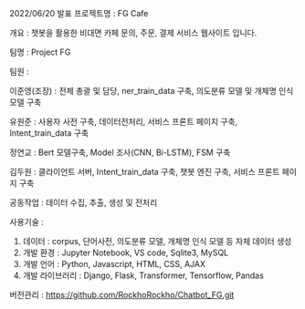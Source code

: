 2022/06/20 발표
프로젝트명 : FG Cafe

개요 : 챗봇을 활용한 비대면 카페 문의, 주문, 결제 서비스 웹사이트 입니다.

팀명 : Project FG

팀원 : 

이준영(조장) : 전체 총괄 및 담당,  ner_train_data 구축, 의도분류 모델 및 개체명 인식모델 구축

유원준 : 사용자 사전 구축, 데이터전처리, 서비스 프론트 페이지 구축, Intent_train_data 구축

정연교 : Bert 모델구축, Model 조사(CNN, Bi-LSTM), FSM 구축

김두원 : 클라이언트 서버, Intent_train_data 구축, 챗봇 엔진 구축, 서비스 프론트 페이지 구축 

공동작업 : 데이터 수집, 추출, 생성 및 전처리

사용기술 : 
   1) 데이터 : corpus, 단어사전, 의도분류 모델, 개체명 인식 모델 등 자체 데이터 생성
   2) 개발 환경 : Jupyter Notebook, VS code, Sqlite3, MySQL
3) 개발 언어 : Python, Javascript, HTML, CSS, AJAX
4) 개발 라이브러리 : Django, Flask, Transformer, Tensorflow, Pandas

버전관리 : https://github.com/RockhoRockho/Chatbot_FG.git
